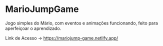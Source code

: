 ﻿# MarioJumpGame
Jogo simples do Mário, com eventos e animações funcionando, feito para aperfeiçoar o aprendizado.

Link de Acesso → https://mariojump-game.netlify.app/
